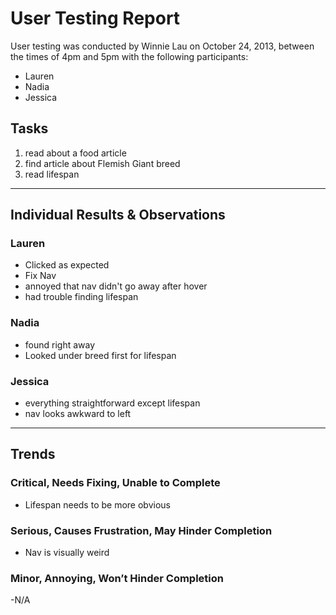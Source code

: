 # User Testing Report

User testing was conducted by Winnie Lau on October 24, 2013, between the times of 4pm and 5pm with the following participants:

- Lauren
- Nadia
- Jessica

## Tasks

1. read about a food article
2. find article about Flemish Giant breed
3. read lifespan

---

## Individual Results & Observations

### Lauren

- Clicked as expected
- Fix Nav
- annoyed that nav didn't go away after hover
- had trouble finding lifespan

### Nadia

- found right away
- Looked under breed first for lifespan

### Jessica

- everything straightforward except lifespan
- nav looks awkward to left

---

## Trends

### Critical, Needs Fixing, Unable to Complete

- Lifespan needs to be more obvious

### Serious, Causes Frustration, May Hinder Completion

- Nav is visually weird

### Minor, Annoying, Won’t Hinder Completion

-N/A
